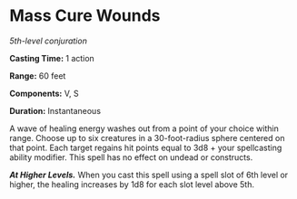 <title>Mass Cure Wounds</title>

# Mass Cure Wounds

_5th-level conjuration_

**Casting Time:** 1 action

**Range:** 60 feet

**Components:** V, S

**Duration:** Instantaneous

A wave of healing energy washes out from a
point of your choice within range. Choose up
to six creatures in a 30-foot-radius sphere
centered on that point. Each target regains
hit points equal to 3d8 + your spellcasting
ability modifier. This spell has no effect on
undead or constructs.

_**At Higher Levels.**_ When you cast this
spell using a spell slot of 6th level or
higher, the healing increases by 1d8 for each
slot level above 5th.



